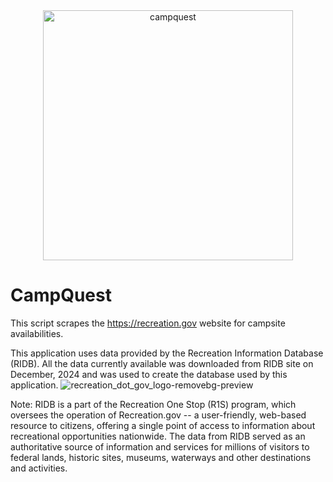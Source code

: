 <div align="center">
<a href="https://github.com/rudugampola/Campsite-Finder">
  <img src="https://raw.githubusercontent.com/rudugampola/Campsite-Finder/camp/static/images/campquest.png"
    width="400" height="400" alt="campquest">
</a>
</div>

# CampQuest

This script scrapes the https://recreation.gov website for campsite availabilities.

This application uses data provided by the Recreation Information Database (RIDB). All the data currently available was downloaded from RIDB site on December, 2024 and was used to create the database used by this application.
![recreation_dot_gov_logo-removebg-preview](https://github.com/user-attachments/assets/c8dd586f-8b14-45c1-810b-31b344ed6071)

Note: RIDB is a part of the Recreation One Stop (R1S) program, which oversees the operation of Recreation.gov -- a user-friendly, web-based resource to citizens, offering a single point of access to information about recreational opportunities nationwide. The data from RIDB served as an authoritative source of information and services for millions of visitors to federal lands, historic sites, museums, waterways and other destinations and activities.
